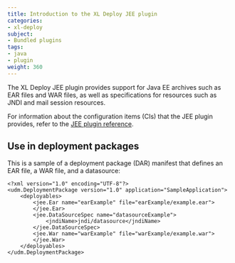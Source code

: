 ```yaml
---
title: Introduction to the XL Deploy JEE plugin
categories:
- xl-deploy
subject:
- Bundled plugins
tags:
- java
- plugin
weight: 360
---
```


The XL Deploy JEE plugin provides support for Java EE archives such as EAR files and WAR files, as well as specifications for resources such as JNDI and mail session resources.

For information about the configuration items (CIs) that the JEE plugin provides, refer to the [JEE plugin reference](/xl-deploy/latest/jeePluginManual.html).

## Use in deployment packages

This is a sample of a deployment package (DAR) manifest that defines an EAR file, a WAR file, and a datasource:

    <?xml version="1.0" encoding="UTF-8"?>
    <udm.DeploymentPackage version="1.0" application="SampleApplication">
        <deployables>
            <jee.Ear name="earExample" file="earExample/example.ear">
            </jee.Ear>
            <jee.DataSourceSpec name="datasourceExample">
                <jndiName>jndi/datasource</jndiName>
            </jee.DataSourceSpec>
            <jee.War name="warExample" file="warExample/example.war">
            </jee.War>
        </deployables>
    </udm.DeploymentPackage>
